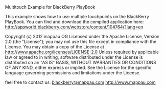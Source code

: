 Multitouch Example for BlackBerry PlayBook

This example shows how to use multiple touchpoints on the BlackBerry PlayBook. You can find and download the compiled application here: http://appworld.blackberry.com/webstore/content/104764/?lang=en

 Copyright (c) 2012 mappau OG
 Licensed under the Apache License, Version 2.0 (the "License"); you may not use this file except in compliance with the License. You may obtain a copy of the License at 
 http://www.apache.org/licenses/LICENSE-2.0
 Unless required by applicable law or agreed to in writing, software distributed under the License is distributed on an "AS IS" BASIS, WITHOUT WARRANTIES OR CONDITIONS OF ANY KIND, either express or implied. 
 See the License for the specific language governing permissions and limitations under the License.
 
 feel free to contact us:
 blackberry@mappau.com
 http://www.mappau.com